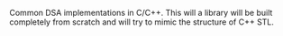 Common DSA implementations in C/C++. This will a library will be built completely from scratch and will try to mimic the structure of C++ STL.
